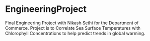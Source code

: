 # EngineeringProject

Final Engineering Project with Nikash Sethi for the Department of Commerce. 
Project is to Correlate Sea Surface Temperatures with Chlorophyll Concentrations to help predict trends in global warming. 

